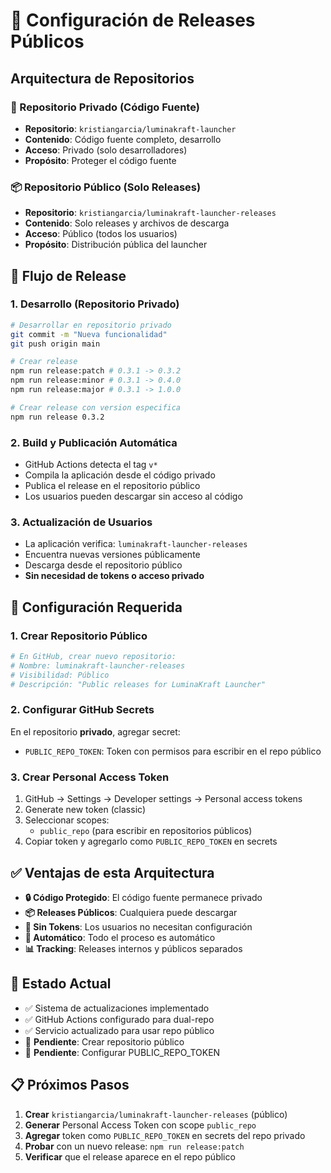 # 🚀 Configuración de Releases Públicos

## Arquitectura de Repositorios

### 📁 Repositorio Privado (Código Fuente)
- **Repositorio**: `kristiangarcia/luminakraft-launcher`
- **Contenido**: Código fuente completo, desarrollo
- **Acceso**: Privado (solo desarrolladores)
- **Propósito**: Proteger el código fuente

### 📦 Repositorio Público (Solo Releases)
- **Repositorio**: `kristiangarcia/luminakraft-launcher-releases`
- **Contenido**: Solo releases y archivos de descarga
- **Acceso**: Público (todos los usuarios)
- **Propósito**: Distribución pública del launcher

## 🔄 Flujo de Release

### 1. Desarrollo (Repositorio Privado)
```bash
# Desarrollar en repositorio privado
git commit -m "Nueva funcionalidad"
git push origin main

# Crear release
npm run release:patch # 0.3.1 -> 0.3.2
npm run release:minor # 0.3.1 -> 0.4.0
npm run release:major # 0.3.1 -> 1.0.0

# Crear release con version especifica
npm run release 0.3.2
```

### 2. Build y Publicación Automática
- GitHub Actions detecta el tag `v*`
- Compila la aplicación desde el código privado
- Publica el release en el repositorio público
- Los usuarios pueden descargar sin acceso al código

### 3. Actualización de Usuarios
- La aplicación verifica: `luminakraft-launcher-releases`
- Encuentra nuevas versiones públicamente
- Descarga desde el repositorio público
- **Sin necesidad de tokens o acceso privado**

## 🔧 Configuración Requerida

### 1. Crear Repositorio Público
```bash
# En GitHub, crear nuevo repositorio:
# Nombre: luminakraft-launcher-releases
# Visibilidad: Público
# Descripción: "Public releases for LuminaKraft Launcher"
```

### 2. Configurar GitHub Secrets
En el repositorio **privado**, agregar secret:
- `PUBLIC_REPO_TOKEN`: Token con permisos para escribir en el repo público

### 3. Crear Personal Access Token
1. GitHub → Settings → Developer settings → Personal access tokens
2. Generate new token (classic)
3. Seleccionar scopes:
   - `public_repo` (para escribir en repositorios públicos)
4. Copiar token y agregarlo como `PUBLIC_REPO_TOKEN` en secrets

## ✅ Ventajas de esta Arquitectura

- **🔒 Código Protegido**: El código fuente permanece privado
- **📦 Releases Públicos**: Cualquiera puede descargar
- **🚀 Sin Tokens**: Los usuarios no necesitan configuración
- **🔄 Automático**: Todo el proceso es automático
- **📊 Tracking**: Releases internos y públicos separados

## 🎯 Estado Actual

- ✅ Sistema de actualizaciones implementado
- ✅ GitHub Actions configurado para dual-repo
- ✅ Servicio actualizado para usar repo público
- 🔄 **Pendiente**: Crear repositorio público
- 🔄 **Pendiente**: Configurar PUBLIC_REPO_TOKEN

## 📋 Próximos Pasos

1. **Crear** `kristiangarcia/luminakraft-launcher-releases` (público)
2. **Generar** Personal Access Token con scope `public_repo`
3. **Agregar** token como `PUBLIC_REPO_TOKEN` en secrets del repo privado
4. **Probar** con un nuevo release: `npm run release:patch`
5. **Verificar** que el release aparece en el repo público 